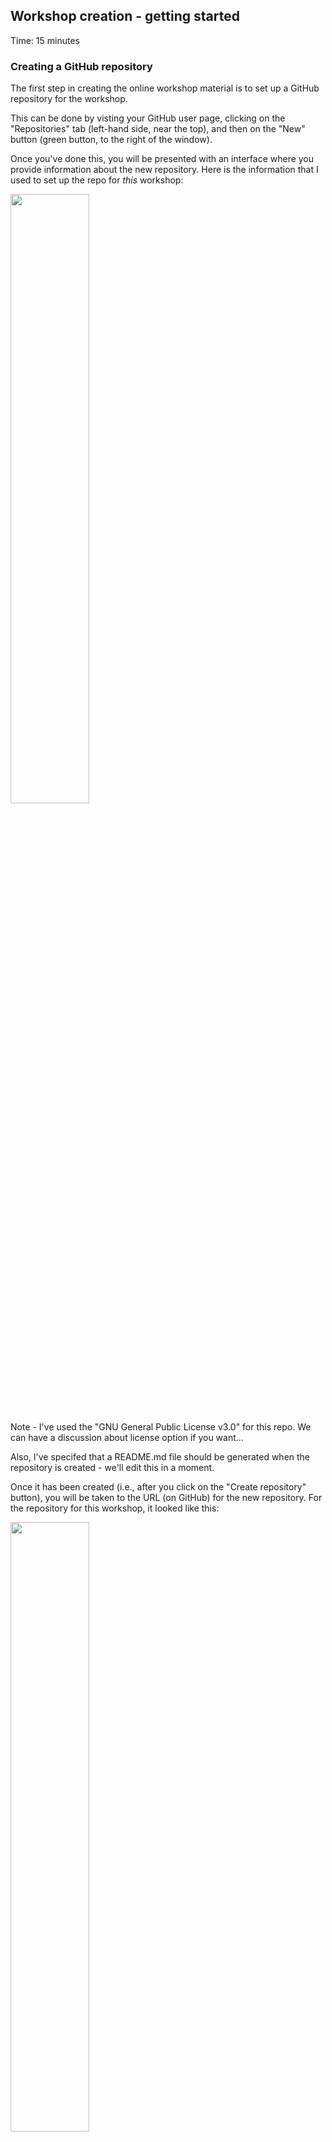 ## Workshop creation - getting started

Time: 15 minutes

### Creating a GitHub repository

The first step in creating the online workshop material is to set up a GitHub repository for the workshop.

This can be done by visting your GitHub user page, clicking on the "Repositories" tab (left-hand side, near the top), and then on the "New" button (green button, to the right of the window).

Once you've done this, you will be presented with an interface where you provide information about the new repository. Here is the information that I used to set up the repo for *this* workshop:

<img width="50%" src="images/create_repo.png">

Note - I've used the "GNU General Public License v3.0" for this repo.  We can have a discussion about license option if you want...

Also, I've specifed that a README.md file should be generated when the repository is created - we'll edit this in a moment.

Once it has been created (i.e., after you click on the "Create repository" button), you will be taken to the URL (on GitHub) for the new repository.  For the repository for this workshop, it looked like this:

<img width="50%" src="images/new_repo.png">

README.md is a markdown file, and is very minimal - it just contains a heading with the name of the repo (in this case "ga-workshop-tutorial"). But clicking on the "pencil" icon (to the right of the screen), we can edit this file to add some more information. This puts us into an editing mode, where additional text can be added:

<img width="50%" src="images/edit_readme.png">

Once you save your edits (click the "Commit changes" button below the edit box), the content of the README.md file is rendered and displayed below the repository file list:

<img width="50%" src="images/rendered_readme.png">

### Next steps - moving things to your computer

Although it is possible to develop an entire workshop simply by interfacing with the GitHub website, it is a lot easier to do this work on your own computer, using an editor that has the ability to link to GitHub. 

This allows you to build the workshop content on your own computer, while also benefitting from the backup, version control and collaborative content creation advantages that GitHub provides.

There are a number of good options for editors, but here we have chosen to focus on Visual Studio Code, as it has a resasonably shalow learning curve, and is well supported on Linux, Mac and Windows platforms.

VS Code can be downloaded from: 

https://code.visualstudio.com/download

Once you've got it installed....

There are a couple of extensions that are handy to install.

<img width="50%" src="images/vs_extensions.png">

One for Markdown editing...

<img width="50%" src="images/vs_md_extension_1.png">

<img width="50%" src="images/vs_md_extension_2.png">

Which includes additional options for editor colour scheme:

<img width="50%" src="images/vs_md_colour.png">

And one for GitHub integration:

<img width="50%" src="images/vs_gh_extension.png">

This allows us to "clone" (make a local copy of) the GitHub repo we've created.

<img width="50%" src="images/vs_clone_repo_1.png">

<img width="50%" src="images/vs_clone_repo_2.png">

<img width="50%" src="images/vs_clone_repo_3.png">

Once this has been done, we can edit the files locally:

<img width="50%" src="images/vs_edit_readme.png">

and have a real-time preview of our documents:

<img width="50%" src="images/vs_preview_mode.png">

As well as creating additional files and folders:

<img width="50%" src="images/vs_add_folders_files.png">

Once we've made some edits, and or generated some new content, we can "commit" our changes, and "push" then back to GitHub.

<img width="25%" src="images/vs_commit.png">

Once this has been done, our changes/additions to the repository are reflected on the GitHub website:

<img width="50%" src="images/gh_updated.png">

Next step: [Adding Content](../1.AddingContent)

